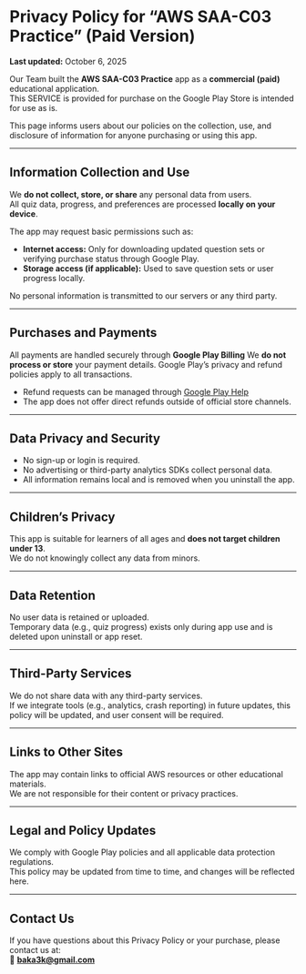 # Privacy Policy for “AWS SAA-C03 Practice” (Paid Version)

**Last updated:** October 6, 2025

Our Team built the **AWS SAA-C03 Practice** app as a **commercial (paid)** educational application.  
This SERVICE is provided for purchase on the Google Play Store is intended for use as is.

This page informs users about our policies on the collection, use, and disclosure of information for anyone purchasing or using this app.

---

## Information Collection and Use
We **do not collect, store, or share** any personal data from users.  
All quiz data, progress, and preferences are processed **locally on your device**.

The app may request basic permissions such as:
- **Internet access:** Only for downloading updated question sets or verifying purchase status through Google Play.
- **Storage access (if applicable):** Used to save question sets or user progress locally.

No personal information is transmitted to our servers or any third party.

---

## Purchases and Payments
All payments are handled securely through **Google Play Billing**
We **do not process or store** your payment details. Google Play’s privacy and refund policies apply to all transactions.

- Refund requests can be managed through [Google Play Help](https://support.google.com/googleplay/answer/2479637)
- The app does not offer direct refunds outside of official store channels.

---

## Data Privacy and Security
- No sign-up or login is required.  
- No advertising or third-party analytics SDKs collect personal data.  
- All information remains local and is removed when you uninstall the app.

---

## Children’s Privacy
This app is suitable for learners of all ages and **does not target children under 13**.  
We do not knowingly collect any data from minors.

---

## Data Retention
No user data is retained or uploaded.  
Temporary data (e.g., quiz progress) exists only during app use and is deleted upon uninstall or app reset.

---

## Third-Party Services
We do not share data with any third-party services.  
If we integrate tools (e.g., analytics, crash reporting) in future updates, this policy will be updated, and user consent will be required.

---

## Links to Other Sites
The app may contain links to official AWS resources or other educational materials.  
We are not responsible for their content or privacy practices.

---

## Legal and Policy Updates
We comply with Google Play policies and all applicable data protection regulations.  
This policy may be updated from time to time, and changes will be reflected here.

---

## Contact Us
If you have questions about this Privacy Policy or your purchase, please contact us at:  
📧 **baka3k@gmail.com**